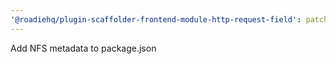 ```yaml
---
'@roadiehq/plugin-scaffolder-frontend-module-http-request-field': patch
---
```


Add NFS metadata to package.json
